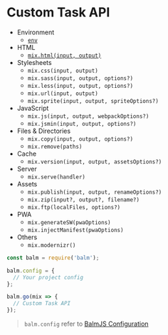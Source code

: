 # Custom Task API

- Environment
  - [`env`](environment.html#mix-env)
- HTML
  - [`mix.html(input, output)`](html.html#mix-html)
- Stylesheets
  - `mix.css(input, output)`
  - `mix.sass(input, output, options?)`
  - `mix.less(input, output, options?)`
  - `mix.url(input, output)`
  - `mix.sprite(input, output, spriteOptions?)`
- JavaScript
  - `mix.js(input, output, webpackOptions?)`
  - `mix.jsmin(input, output, options?)`
- Files & Directories
  - `mix.copy(input, output, options?)`
  - `mix.remove(paths)`
- Cache
  - `mix.version(input, output, assetsOptions?)`
- Server
  - `mix.serve(handler)`
- Assets
  - `mix.publish(input, output, renameOptions?)`
  - `mix.zip(input?, output?, filename?)`
  - `mix.ftp(localFiles, options?)`
- PWA
  - `mix.generateSW(pwaOptions)`
  - `mix.injectManifest(pwaOptions)`
- Others
  - `mix.modernizr()`

```js
const balm = require('balm');

balm.config = {
  // Your project config
};

balm.go(mix => {
  // Custom Task API
});
```

> `balm.config` refer to [BalmJS Configuration](../config/)
